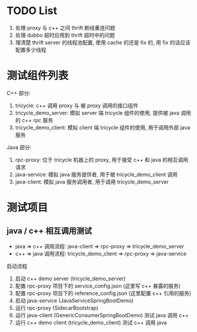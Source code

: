 # TODO List

1. 处理 proxy 与 c++ 之间 thrift 断线重连问题
2. 处理 dubbo 超时应用到 thrift 超时中的问题
3. 理清楚 thrift server 的线程池配置, 使用 cache 的还是 fix 的, 用 fix 的话应该配置多少线程

# 测试组件列表

C++ 部分:

1. tricycle: c++ 调用 proxy 与 被 proxy 调用的接口组件
2. tricycle_demo_server: 模拟 server 端 tricycle 组件的使用, 提供被 java 调用的 c++ rpc 服务
3. tricycle_demo_client: 模拟 client 端 tricycle 组件的使用, 用于调用外部 java 服务  

Java 部分:

1. rpc-proxy: 位于 tricycle 机器上的 proxy, 用于接受 c++ 和 java 的相互调用请求
2. java-service: 模拟 java 服务提供者, 用于被 tricycle_demo_client 调用
3. java-client: 模拟 java 服务调用者, 用于调用 tricycle_demo_server

# 测试项目

## java / c++ 相互调用测试

* java => c++ 调用流程: java-client => rpc-proxy => tricycle_demo_server
* c++ => java 调用流程: tricycle_demo_client => rpc-proxy => java-service

启动流程

1. 启动 c++ demo server (tricycle_demo_server)
2. 配置 rpc-proxy 项目下的 service_config.json (这里写 c++ 暴露的服务)
3. 配置 rpc-proxy 项目下的 reference_config.json (这里配置 c++ 引用的服务)
4. 启动 java-service (JavaServiceSpringBootDemo)
5. 运行 rpc-proxy (SidecarBootstrap)
6. 运行 java-client (GenericConsumerSpringBootDemo) 测试 java 调用 c++
7. 运行 c++ demo client (tricycle_demo_client) 测试 c++ 调用 java
 